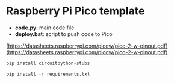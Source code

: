 # Raspberry Pi Pico template

- **code.py**: main code file
- **deploy.bat**: script to push code to Pico

[https://datasheets.raspberrypi.com/picow/pico-2-w-pinout.pdf](https://datasheets.raspberrypi.com/picow/pico-2-w-pinout.pdf)

```bash
pip install circuitpython-stubs
```

```bash
pip install -r requirements.txt
```
